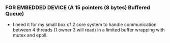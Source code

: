 ### FOR EMBEDDED DEVICE (A 15 pointers (8 bytes) Buffered Queue)

* I need it for my small box of 2 core system to handle communication between 4 threads (1 owner 3 will read) in a limited buffer wrapping with mutex and epoll.
